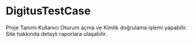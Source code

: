 # DigitusTestCase
Proje Tanımı
Kullanıcı Oturum açma ve Kimlik doğrulama işlemi yapabilir.
Site hakkında detaylı raporlara ulaşabilir.
